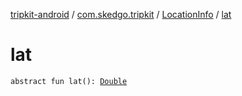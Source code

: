 [tripkit-android](../../index.md) / [com.skedgo.tripkit](../index.md) / [LocationInfo](index.md) / [lat](./lat.md)

# lat

`abstract fun lat(): `[`Double`](https://kotlinlang.org/api/latest/jvm/stdlib/kotlin/-double/index.html)